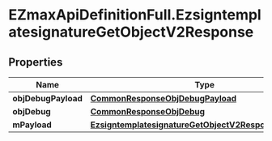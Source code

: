 # EZmaxApiDefinitionFull.EzsigntemplatesignatureGetObjectV2Response

## Properties

Name | Type | Description | Notes
------------ | ------------- | ------------- | -------------
**objDebugPayload** | [**CommonResponseObjDebugPayload**](CommonResponseObjDebugPayload.md) |  | 
**objDebug** | [**CommonResponseObjDebug**](CommonResponseObjDebug.md) |  | [optional] 
**mPayload** | [**EzsigntemplatesignatureGetObjectV2ResponseMPayload**](EzsigntemplatesignatureGetObjectV2ResponseMPayload.md) |  | 


